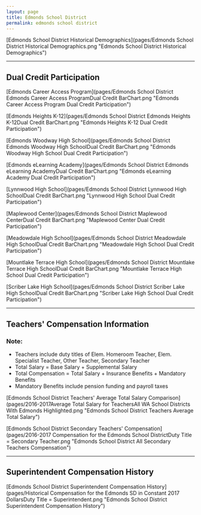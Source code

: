 ```yaml
---
layout: page
title: Edmonds School District
permalink: edmonds school district
---
```



[Edmonds School District Historical Demographics](pages/Edmonds School District Historical Demographics.png "Edmonds School District Historical Demographics")

___

## Dual Credit Participation

[Edmonds Career Access Program](pages/Edmonds School District Edmonds Career Access ProgramDual Credit BarChart.png "Edmonds Career Access Program Dual Credit Participation")

[Edmonds Heights K-12](pages/Edmonds School District Edmonds Heights K-12Dual Credit BarChart.png "Edmonds Heights K-12 Dual Credit Participation")

[Edmonds Woodway High School](pages/Edmonds School District Edmonds Woodway High SchoolDual Credit BarChart.png "Edmonds Woodway High School Dual Credit Participation")

[Edmonds eLearning Academy](pages/Edmonds School District Edmonds eLearning AcademyDual Credit BarChart.png "Edmonds eLearning Academy Dual Credit Participation")

[Lynnwood High School](pages/Edmonds School District Lynnwood High SchoolDual Credit BarChart.png "Lynnwood High School Dual Credit Participation")

[Maplewood Center](pages/Edmonds School District Maplewood CenterDual Credit BarChart.png "Maplewood Center Dual Credit Participation")

[Meadowdale High School](pages/Edmonds School District Meadowdale High SchoolDual Credit BarChart.png "Meadowdale High School Dual Credit Participation")

[Mountlake Terrace High School](pages/Edmonds School District Mountlake Terrace High SchoolDual Credit BarChart.png "Mountlake Terrace High School Dual Credit Participation")

[Scriber Lake High School](pages/Edmonds School District Scriber Lake High SchoolDual Credit BarChart.png "Scriber Lake High School Dual Credit Participation")


___

## Teachers' Compensation Information
### Note:
- Teachers include duty titles of Elem. Homeroom Teacher, Elem. Specialist Teacher, Other Teacher, Secondary Teacher
- Total Salary = Base Salary + Supplemental Salary
- Total Compensation = Total Salary + Insurance Benefits + Mandatory Benefits
- Mandatory Benefits include pension funding and payroll taxes

[Edmonds School District Teachers' Average Total Salary Comparison](pages/2016-2017Average Total Salary for TeachersAll WA School Districts With Edmonds Highlighted.png "Edmonds School District Teachers Average Total Salary")

[Edmonds School District Secondary Teachers' Compensation](pages/2016-2017 Compensation for the Edmonds School DistrictDuty Title = Secondary Teacher.png "Edmonds School District All Secondary Teachers Compensation")


___

## Superintendent Compensation History

[Edmonds School District Superintendent Compensation History](pages/Historical Compensation for the Edmonds SD in Constant 2017 DollarsDuty Title = Superintendent.png "Edmonds School District Superintendent Compensation History")

